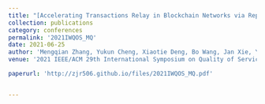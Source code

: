 ```yaml
---
title: "[Accelerating Transactions Relay in Blockchain Networks via Reputation](https://ieeexplore.ieee.org/abstract/document/9521324/)"
collection: publications
category: conferences
permalink: '2021IWQOS_MQ'
date: 2021-06-25
author: 'Mengqian Zhang, Yukun Cheng, Xiaotie Deng, Bo Wang, Jan Xie, Yuanyuan Yang, <b>Jiarui Zhang</b>'
venue: '2021 IEEE/ACM 29th International Symposium on Quality of Service (IWQOS)'

paperurl: 'http://zjr506.github.io/files/2021IWQOS_MQ.pdf'


---
```

